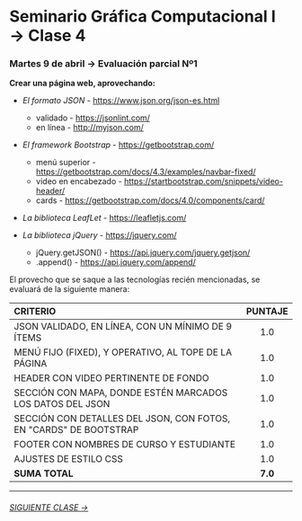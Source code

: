 # Seminario Gráfica Computacional I → Clase 4

### Martes 9 de abril → Evaluación parcial Nº1

**Crear una página web, aprovechando:**

- *El formato JSON* - https://www.json.org/json-es.html
  - validado - https://jsonlint.com/
  - en línea - http://myjson.com/

- *El framework Bootstrap* - https://getbootstrap.com/
  - menú superior - https://getbootstrap.com/docs/4.3/examples/navbar-fixed/
  - video en encabezado - https://startbootstrap.com/snippets/video-header/
  - cards - https://getbootstrap.com/docs/4.0/components/card/

- *La biblioteca LeafLet* - https://leafletjs.com/

- *La biblioteca jQuery* - https://jquery.com/
  - jQuery.getJSON() - https://api.jquery.com/jquery.getjson/
  - .append() - https://api.jquery.com/append/

El provecho que se saque a las tecnologías recién mencionadas, se evaluará de la siguiente manera: 

| **CRITERIO**      |   **PUNTAJE**    |
|:--------------|:------------:|
| JSON VALIDADO, EN LÍNEA, CON UN MÍNIMO DE 9 ÍTEMS | 1.0 |
| MENÚ FIJO (FIXED), Y OPERATIVO, AL TOPE DE LA PÁGINA | 1.0 |
| HEADER CON VIDEO PERTINENTE DE FONDO | 1.0 |
| SECCIÓN CON MAPA, DONDE ESTÉN MARCADOS LOS DATOS DEL JSON | 1.0 | 
| SECCIÓN CON DETALLES DEL JSON, CON FOTOS, EN "CARDS" DE BOOTSTRAP | 1.0 |
| FOOTER CON NOMBRES DE CURSO Y ESTUDIANTE | 1.0 |
| AJUSTES DE ESTILO CSS | 1.0 |
| **SUMA TOTAL**        | **7.0** |
- - - - - - - 

###### [SIGUIENTE CLASE →](https://github.com/profesorfaco/DGP502-2019/tree/gh-pages/clase-05)
